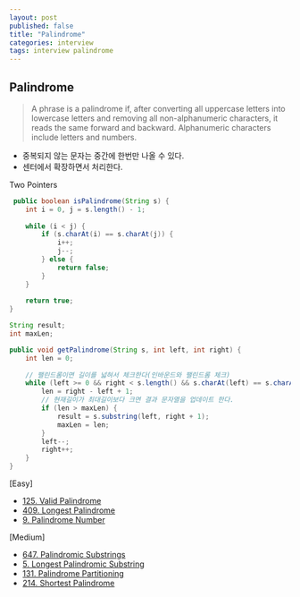 ```yaml
---
layout: post
published: false
title: "Palindrome"
categories: interview
tags: interview palindrome
---
```


## Palindrome

> A phrase is a palindrome if, after converting all uppercase letters into lowercase letters and removing all non-alphanumeric characters, it reads the same forward and backward. Alphanumeric characters include letters and numbers.

- 중복되지 않는 문자는 중간에 한번만 나올 수 있다.
- 센터에서 확장하면서 처리한다.

Two Pointers
```java
 public boolean isPalindrome(String s) {
    int i = 0, j = s.length() - 1;
    
    while (i < j) {
        if (s.charAt(i) == s.charAt(j)) {
            i++; 
            j--;
        } else {
            return false;
        }
    }
    
    return true;
}
```

```java
String result;
int maxLen;

public void getPalindrome(String s, int left, int right) {
    int len = 0;
    
    // 팰린드롬이면 길이를 넓혀서 체크한다(인바운드와 팰린드롬 체크)
    while (left >= 0 && right < s.length() && s.charAt(left) == s.charAt(right)) {
        len = right - left + 1;
        // 현재길이가 최대길이보다 크면 결과 문자열을 업데이트 한다.
        if (len > maxLen) {
            result = s.substring(left, right + 1);
            maxLen = len;
        }
        left--;
        right++;
    }
}
```

[Easy]
- [125. Valid Palindrome](/interview/2023/02/20/valid-palindrome/)
- [409. Longest Palindrome](/interview/2023/05/21/longest-palindrome/)
- [9. Palindrome Number](/interview/2023/05/21/palindrome-number/)

[Medium]
- [647. Palindromic Substrings](/interview/2023/05/21/palindromic-substrings/)
- [5. Longest Palindromic Substring](/interview/2023/05/21/longest-palindromic-substring)
- [131. Palindrome Partitioning](/interview/2023/05/21/palindrome-partitioning/)
- [214. Shortest Palindrome](/interview/2023/05/21/shortest-palindrome/)